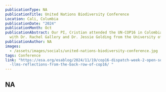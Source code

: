 ```yaml
---
publicationType: NA
publicationTitle: United Nations Biodiversity Conference
Location: Cali, Columbia
publicationDate: "2024"
publicationMonth: Oct
publicationAbstract: Our PI, Cristian attended the UN-COP16 in Colombia along
  with Dr. Rachel Gallery and Dr. Jessie Golding from the University of Arizona.
publicationAuthor: NA
images:
  - /assets/images/socials/united-nations-biodiversity-conference.jpg
tags: Conference
link: "https://esa.org/esablog/2024/11/19/cop16-dispatch-week-2-open-source-and\
  -llms-reflections-from-the-back-row-of-cop16/ "
---
```


NA
---
